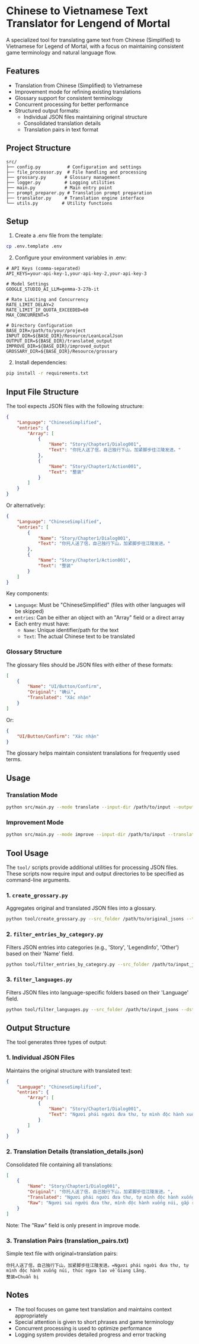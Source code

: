 # Chinese to Vietnamese Text Translator for Lengend of Mortal

A specialized tool for translating game text from Chinese (Simplified) to Vietnamese for Legend of Mortal, with a focus on maintaining consistent game terminology and natural language flow.

## Features

- Translation from Chinese (Simplified) to Vietnamese
- Improvement mode for refining existing translations
- Glossary support for consistent terminology
- Concurrent processing for better performance
- Structured output formats:
  - Individual JSON files maintaining original structure
  - Consolidated translation details
  - Translation pairs in text format

## Project Structure

```
src/
├── config.py          # Configuration and settings
├── file_processor.py  # File handling and processing
├── grossary.py       # Glossary management
├── logger.py         # Logging utilities
├── main.py           # Main entry point
├── prompt_preparer.py # Translation prompt preparation
├── translator.py     # Translation engine interface
└── utils.py         # Utility functions
```

## Setup

1. Create a .env file from the template:
```bash
cp .env.template .env
```

2. Configure your environment variables in .env:
```env
# API Keys (comma-separated)
API_KEYS=your-api-key-1,your-api-key-2,your-api-key-3

# Model Settings
GOOGLE_STUDIO_AI_LLM=gemma-3-27b-it

# Rate Limiting and Concurrency
RATE_LIMIT_DELAY=2
RATE_LIMIT_IF_QUOTA_EXCEEDED=60
MAX_CONCURRENT=5

# Directory Configuration
BASE_DIR=/path/to/your/project
INPUT_DIR=${BASE_DIR}/Resource/LeanLocalJson
OUTPUT_DIR=${BASE_DIR}/translated_output
IMPROVE_DIR=${BASE_DIR}/improved_output
GROSSARY_DIR=${BASE_DIR}/Resource/grossary
```

2. Install dependencies:
```bash
pip install -r requirements.txt
```

## Input File Structure

The tool expects JSON files with the following structure:

```json
{
    "Language": "ChineseSimplified",
    "entries": {
        "Array": [
            {
                "Name": "Story/Chapter1/Dialog001",
                "Text": "你托人送了信，自己独行下山，加紧脚步往江陵发进。"
            },
            {
                "Name": "Story/Chapter1/Action001",
                "Text": "整装"
            }
        ]
    }
}
```

Or alternatively:

```json
{
    "Language": "ChineseSimplified",
    "entries": [
        {
            "Name": "Story/Chapter1/Dialog001",
            "Text": "你托人送了信，自己独行下山，加紧脚步往江陵发进。"
        },
        {
            "Name": "Story/Chapter1/Action001",
            "Text": "整装"
        }
    ]
}
```

Key components:
- `Language`: Must be "ChineseSimplified" (files with other languages will be skipped)
- `entries`: Can be either an object with an "Array" field or a direct array
- Each entry must have:
  - `Name`: Unique identifier/path for the text
  - `Text`: The actual Chinese text to be translated

### Glossary Structure

The glossary files should be JSON files with either of these formats:

```json
[
    {
        "Name": "UI/Button/Confirm",
        "Original": "确认",
        "Translated": "Xác nhận"
    }
]
```

Or:

```json
{
    "UI/Button/Confirm": "Xác nhận"
}
```

The glossary helps maintain consistent translations for frequently used terms.

## Usage

### Translation Mode
```bash
python src/main.py --mode translate --input-dir /path/to/input --output-dir /path/to/output
```

### Improvement Mode
```bash
python src/main.py --mode improve --input-dir /path/to/input --translated-dir /path/to/raw --output-dir /path/to/output
```

## Tool Usage

The `tool/` scripts provide additional utilities for processing JSON files. These scripts now require input and output directories to be specified as command-line arguments.

### 1. `create_grossary.py`

Aggregates original and translated JSON files into a glossary.

```bash
python tool/create_grossary.py --src_folder /path/to/original_jsons --tgt_folder /path/to/translated_jsons --output_json /path/to/output_glossary.json --output_txt /path/to/output_glossary.txt
```

### 2. `filter_entries_by_category.py`

Filters JSON entries into categories (e.g., 'Story', 'LegendInfo', 'Other') based on their 'Name' field.

```bash
python tool/filter_entries_by_category.py --src_folder /path/to/input_jsons --dst_base_folder /path/to/output_categorized_jsons
```

### 3. `filter_languages.py`

Filters JSON files into language-specific folders based on their 'Language' field.

```bash
python tool/filter_languages.py --src_folder /path/to/input_jsons --dst_base_folder /path/to/output_language_filtered_jsons
```

## Output Structure

The tool generates three types of output:

### 1. Individual JSON Files
Maintains the original structure with translated text:
```json
{
    "Language": "ChineseSimplified",
    "entries": {
        "Array": [
            {
                "Name": "Story/Chapter1/Dialog001",
                "Text": "Ngươi phái người đưa thư, tự mình độc hành xuống núi, thúc ngựa lao về Giang Lăng."
            }
        ]
    }
}
```

### 2. Translation Details (translation_details.json)
Consolidated file containing all translations:
```json
[
    {
        "Name": "Story/Chapter1/Dialog001",
        "Original": "你托人送了信，自己独行下山，加紧脚步往江陵发进。",
        "Translated": "Ngươi phái người đưa thư, tự mình độc hành xuống núi, thúc ngựa lao về Giang Lăng.",
        "Raw": "Ngươi sai người đưa thư, mình độc hành xuống núi, gấp rút bước chân hướng Giang Lăng phát tiến."
    }
]
```
Note: The "Raw" field is only present in improve mode.

### 3. Translation Pairs (translation_pairs.txt)
Simple text file with original=translation pairs:
```text
你托人送了信，自己独行下山，加紧脚步往江陵发进。=Ngươi phái người đưa thư, tự mình độc hành xuống núi, thúc ngựa lao về Giang Lăng.
整装=Chuẩn bị
```

## Notes

- The tool focuses on game text translation and maintains context appropriately
- Special attention is given to short phrases and game terminology
- Concurrent processing is used to optimize performance
- Logging system provides detailed progress and error tracking
